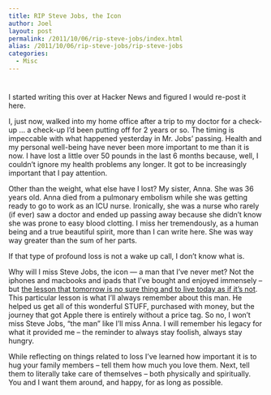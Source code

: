 ```yaml
---
title: RIP Steve Jobs, the Icon
author: Joel
layout: post
permalink: /2011/10/06/rip-steve-jobs/index.html
alias: /2011/10/06/rip-steve-jobs/rip-steve-jobs
categories:
  - Misc
---
```

# 

I started writing this over at Hacker News and figured I would re-post it here.

I, just now, walked into my home office after a trip to my doctor for a check-up … a check-up I’d been putting off for 2 years or so. The timing is impeccable with what happened yesterday in Mr. Jobs’ passing. Health and my personal well-being have never been more important to me than it is now. I have lost a little over 50 pounds in the last 6 months because, well, I couldn’t ignore my health problems any longer. It got to be increasingly important that I pay attention.

Other than the weight, what else have I lost? My sister, Anna. She was 36 years old. Anna died from a pulmonary embolism while she was getting ready to go to work as an ICU nurse. Ironically, she was a nurse who rarely (if ever) saw a doctor and ended up passing away because she didn’t know she was prone to easy blood clotting. I miss her tremendously, as a human being and a true beautiful spirit, more than I can write here. She was way way greater than the sum of her parts.

If that type of profound loss is not a wake up call, I don’t know what is.

Why will I miss Steve Jobs, the icon — a man that I’ve never met? Not the iphones and macbooks and ipads that I’ve bought and enjoyed immensely – but [the lesson that tomorrow is no sure thing and to live today as if it’s not][1]. This particular lesson is what I’ll always remember about this man. He helped us get all of this wonderful STUFF, purchased with money, but the journey that got Apple there is entirely without a price tag. So no, I won’t miss Steve Jobs, “the man” like I’ll miss Anna. I will remember his legacy for what it provided me – the reminder to always stay foolish, always stay hungry.

 [1]: https://www.youtube.com/watch?v=D1R-jKKp3NA

While reflecting on things related to loss I’ve learned how important it is to hug your family members – tell them how much you love them. Next, tell them to literally take care of themselves – both physically and spiritually. You and I want them around, and happy, for as long as possible.
